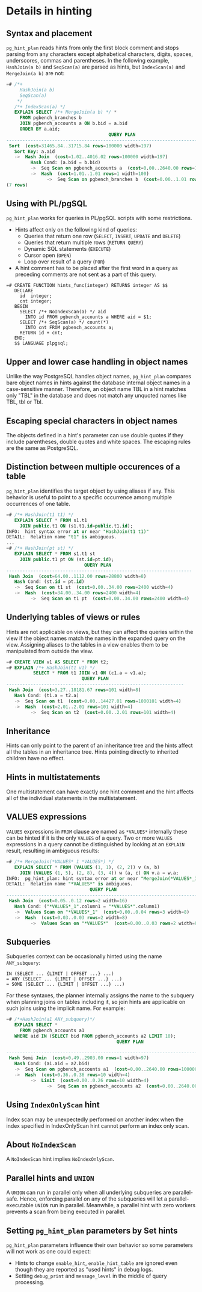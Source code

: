 # Details in hinting

## Syntax and placement

`pg_hint_plan` reads hints from only the first block comment and stops parsing
from any characters except alphabetical characters, digits, spaces,
underscores, commas and parentheses.  In the following example,
`HashJoin(a b)` and `SeqScan(a)` are parsed as hints, but `IndexScan(a)` and
`MergeJoin(a b)` are not:

```sql
=# /*+
     HashJoin(a b)
     SeqScan(a)
    */
   /*+ IndexScan(a) */
   EXPLAIN SELECT /*+ MergeJoin(a b) */ *
     FROM pgbench_branches b
     JOIN pgbench_accounts a ON b.bid = a.bid
     ORDER BY a.aid;
                                      QUERY PLAN
---------------------------------------------------------------------------------------
 Sort  (cost=31465.84..31715.84 rows=100000 width=197)
   Sort Key: a.aid
   ->  Hash Join  (cost=1.02..4016.02 rows=100000 width=197)
         Hash Cond: (a.bid = b.bid)
         ->  Seq Scan on pgbench_accounts a  (cost=0.00..2640.00 rows=100000 width=97)
         ->  Hash  (cost=1.01..1.01 rows=1 width=100)
               ->  Seq Scan on pgbench_branches b  (cost=0.00..1.01 rows=1 width=100)
(7 rows)
```

## Using with PL/pgSQL

`pg_hint_plan` works for queries in PL/pgSQL scripts with some restrictions.

-   Hints affect only on the following kind of queries:
    -   Queries that return one row (`SELECT`, `INSERT`, `UPDATE` and `DELETE`)
    -   Queries that return multiple rows (`RETURN QUERY`)
    -   Dynamic SQL statements (`EXECUTE`)
    -   Cursor open (`OPEN`)
    -   Loop over result of a query (`FOR`)
-   A hint comment has to be placed after the first word in a query as
    preceding comments are not sent as a part of this query.


```plpgsql
=# CREATE FUNCTION hints_func(integer) RETURNS integer AS $$
   DECLARE
     id  integer;
     cnt integer;
   BEGIN
     SELECT /*+ NoIndexScan(a) */ aid
       INTO id FROM pgbench_accounts a WHERE aid = $1;
     SELECT /*+ SeqScan(a) */ count(*)
       INTO cnt FROM pgbench_accounts a;
     RETURN id + cnt;
   END;
   $$ LANGUAGE plpgsql;
```

## Upper and lower case handling in object names

Unlike the way PostgreSQL handles object names, `pg_hint_plan` compares bare
object names in hints against the database internal object names in a
case-sensitive manner.  Therefore, an object name TBL in a hint matches
only "TBL" in the database and does not match any unquoted names like
TBL, tbl or Tbl.

## Escaping special characters in object names

The objects defined in a hint's parameter can use double quotes if they
include parentheses, double quotes and white spaces.  The escaping rules are
the same as PostgreSQL.

## Distinction between multiple occurences of a table

`pg_hint_plan` identifies the target object by using aliases if any.  This
behavior is useful to point to a specific occurrence among multiple
occurrences of one table.

```sql
=# /*+ HashJoin(t1 t1) */
   EXPLAIN SELECT * FROM s1.t1
     JOIN public.t1 ON (s1.t1.id=public.t1.id);
INFO:  hint syntax error at or near "HashJoin(t1 t1)"
DETAIL:  Relation name "t1" is ambiguous.
...
=# /*+ HashJoin(pt st) */
   EXPLAIN SELECT * FROM s1.t1 st
     JOIN public.t1 pt ON (st.id=pt.id);
                             QUERY PLAN
---------------------------------------------------------------------
 Hash Join  (cost=64.00..1112.00 rows=28800 width=8)
   Hash Cond: (st.id = pt.id)
   ->  Seq Scan on t1 st  (cost=0.00..34.00 rows=2400 width=4)
   ->  Hash  (cost=34.00..34.00 rows=2400 width=4)
         ->  Seq Scan on t1 pt  (cost=0.00..34.00 rows=2400 width=4)
```

## Underlying tables of views or rules

Hints are not applicable on views, but they can affect the queries within the
view if the object names match the names in the expanded query on the view.
Assigning aliases to the tables in a view enables them to be manipulated
from outside the view.

```sql
=# CREATE VIEW v1 AS SELECT * FROM t2;
=# EXPLAIN /*+ HashJoin(t1 v1) */
          SELECT * FROM t1 JOIN v1 ON (c1.a = v1.a);
                            QUERY PLAN
------------------------------------------------------------------
 Hash Join  (cost=3.27..18181.67 rows=101 width=8)
   Hash Cond: (t1.a = t2.a)
   ->  Seq Scan on t1  (cost=0.00..14427.01 rows=1000101 width=4)
   ->  Hash  (cost=2.01..2.01 rows=101 width=4)
         ->  Seq Scan on t2  (cost=0.00..2.01 rows=101 width=4)
```

## Inheritance

Hints can only point to the parent of an inheritance tree and the hints affect
all the tables in an inheritance tree.  Hints pointing directly to inherited
children have no effect.

## Hints in multistatements

One multistatement can have exactly one hint comment and the hint affects all
of the individual statements in the multistatement.

## VALUES expressions

`VALUES` expressions in `FROM` clause are named as `*VALUES*` internally these
can be hinted if it is the only `VALUES` of a query.  Two or more `VALUES`
expressions in a query cannot be distinguished by looking at an `EXPLAIN` result,
resulting in ambiguous results:

```sql
=# /*+ MergeJoin(*VALUES*_1 *VALUES*) */
   EXPLAIN SELECT * FROM (VALUES (1, 1), (2, 2)) v (a, b)
     JOIN (VALUES (1, 5), (2, 8), (3, 4)) w (a, c) ON v.a = w.a;
INFO:  pg_hint_plan: hint syntax error at or near "MergeJoin(*VALUES*_1 *VALUES*) "
DETAIL:  Relation name "*VALUES*" is ambiguous.
                               QUERY PLAN
-------------------------------------------------------------------------
 Hash Join  (cost=0.05..0.12 rows=2 width=16)
   Hash Cond: ("*VALUES*_1".column1 = "*VALUES*".column1)
   ->  Values Scan on "*VALUES*_1"  (cost=0.00..0.04 rows=3 width=8)
   ->  Hash  (cost=0.03..0.03 rows=2 width=8)
         ->  Values Scan on "*VALUES*"  (cost=0.00..0.03 rows=2 width=8)
```

## Subqueries

Subqueries context can be occasionally hinted using the name `ANY_subquery`:

    IN (SELECT ... {LIMIT | OFFSET ...} ...)
    = ANY (SELECT ... {LIMIT | OFFSET ...} ...)
    = SOME (SELECT ... {LIMIT | OFFSET ...} ...)

For these syntaxes, the planner internally assigns the name to the subquery
when planning joins on tables including it, so join hints are applicable on
such joins using the implicit name.  For example:

```sql
=# /*+HashJoin(a1 ANY_subquery)*/
   EXPLAIN SELECT *
     FROM pgbench_accounts a1
   WHERE aid IN (SELECT bid FROM pgbench_accounts a2 LIMIT 10);
                                         QUERY PLAN

---------------------------------------------------------------------------------------------
 Hash Semi Join  (cost=0.49..2903.00 rows=1 width=97)
   Hash Cond: (a1.aid = a2.bid)
   ->  Seq Scan on pgbench_accounts a1  (cost=0.00..2640.00 rows=100000 width=97)
   ->  Hash  (cost=0.36..0.36 rows=10 width=4)
         ->  Limit  (cost=0.00..0.26 rows=10 width=4)
               ->  Seq Scan on pgbench_accounts a2  (cost=0.00..2640.00 rows=100000 width=4)
```

## Using `IndexOnlyScan` hint

Index scan may be unexpectedly performed on another index when the index
specified in IndexOnlyScan hint cannot perform an index only scan.

## About `NoIndexScan`

A `NoIndexScan` hint implies `NoIndexOnlyScan`.

## Parallel hints and `UNION`

A `UNION` can run in parallel only when all underlying subqueries are
parallel-safe.  Hence, enforcing parallel on any of the subqueries will let a
parallel-executable `UNION` run in parallel.  Meanwhile, a parallel hint with
zero workers prevents a scan from being executed in parallel.

## Setting `pg_hint_plan` parameters by Set hints

`pg_hint_plan` parameters influence their own behavior so some parameters
will not work as one could expect:

-   Hints to change `enable_hint`, `enable_hint_table` are ignored even though
    they are reported as "used hints" in debug logs.
-   Setting `debug_print` and `message_level` in the middle of query processing.
